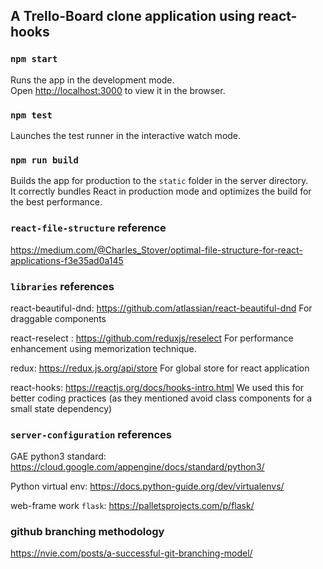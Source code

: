 ## A Trello-Board clone application using react-hooks


### `npm start`

Runs the app in the development mode.<br>
Open [http://localhost:3000](http://localhost:3000) to view it in the browser.

### `npm test`

Launches the test runner in the interactive watch mode.<br>

### `npm run build`

Builds the app for production to the `static` folder in the server directory.<br>
It correctly bundles React in production mode and optimizes the build for the best performance.

### `react-file-structure` reference

 https://medium.com/@Charles_Stover/optimal-file-structure-for-react-applications-f3e35ad0a145

### `libraries` references

react-beautiful-dnd: https://github.com/atlassian/react-beautiful-dnd
For draggable components

react-reselect : https://github.com/reduxjs/reselect
For performance enhancement using memorization technique.

redux: https://redux.js.org/api/store
For global store for react application

react-hooks: https://reactjs.org/docs/hooks-intro.html
We used this for better coding practices (as they mentioned avoid class components for a small state dependency)


### `server-configuration` references

GAE python3 standard:  https://cloud.google.com/appengine/docs/standard/python3/

Python virtual env:  https://docs.python-guide.org/dev/virtualenvs/

web-frame work `flask`: https://palletsprojects.com/p/flask/

### github branching methodology
https://nvie.com/posts/a-successful-git-branching-model/
